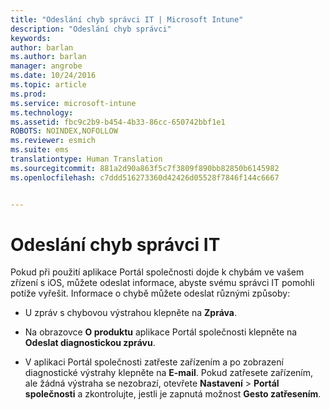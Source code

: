 ```yaml
---
title: "Odeslání chyb správci IT | Microsoft Intune"
description: "Odeslání chyb správci"
keywords: 
author: barlan
ms.author: barlan
manager: angrobe
ms.date: 10/24/2016
ms.topic: article
ms.prod: 
ms.service: microsoft-intune
ms.technology: 
ms.assetid: fbc9c2b9-b454-4b33-86cc-650742bbf1e1
ROBOTS: NOINDEX,NOFOLLOW
ms.reviewer: esmich
ms.suite: ems
translationtype: Human Translation
ms.sourcegitcommit: 881a2d90a863f5c7f3809f890bb82850b6145982
ms.openlocfilehash: c7ddd516273360d42426d05528f7846f144c6667


---
```



# Odeslání chyb správci IT

Pokud při použití aplikace Portál společnosti dojde k chybám ve vašem zřízení s iOS, můžete odeslat informace, abyste svému správci IT pomohli potíže vyřešit. Informace o chybě můžete odeslat různými způsoby:

-   U zpráv s chybovou výstrahou klepněte na **Zpráva**.

-   Na obrazovce **O produktu** aplikace Portál společnosti klepněte na **Odeslat diagnostickou zprávu**.

-   V aplikaci Portál společnosti zatřeste zařízením a po zobrazení diagnostické výstrahy klepněte na **E-mail**. Pokud zatřesete zařízením, ale žádná výstraha se nezobrazí, otevřete **Nastavení** &gt; **Portál společnosti** a zkontrolujte, jestli je zapnutá možnost **Gesto zatřesením**.



<!--HONumber=Oct16_HO2-->


